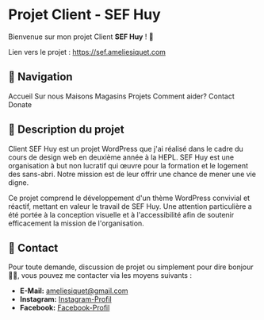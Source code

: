 # Projet Client - SEF Huy

Bienvenue sur mon projet Client **SEF Huy** ! 🥳

Lien vers le projet : https://sef.ameliesiquet.com

## 📖 Navigation

Accueil
Sur nous 
Maisons 
Magasins
Projets
Comment aider?
Contact
Donate 


## 📝 Description du projet

Client SEF Huy est un projet WordPress que j'ai réalisé dans le cadre du cours de design web en deuxième année à la HEPL. SEF Huy est une organisation à but non lucratif qui œuvre pour la formation et le logement des sans-abri. Notre mission est de leur offrir une chance de mener une vie digne.

Ce projet comprend le développement d'un thème WordPress convivial et réactif, mettant en valeur le travail de SEF Huy. Une attention particulière a été portée à la conception visuelle et à l'accessibilité afin de soutenir efficacement la mission de l'organisation.

## 📲 Contact

Pour toute demande, discussion de projet ou simplement pour dire bonjour 👋🏻, vous pouvez me contacter via les moyens suivants :

- **E-Mail:** [ameliesiquet@gmail.com](mailto:ameliesiquet@gmail.com)
- **Instagram:** [Instagram-Profil](https://www.instagram.com/amelie_siquet/)
- **Facebook:** [Facebook-Profil](https://www.facebook.com/amelie.siquet/)
